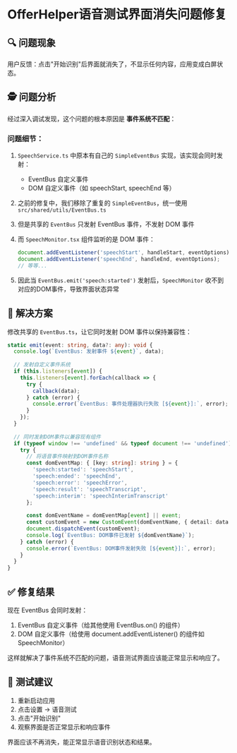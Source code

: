 # OfferHelper语音测试界面消失问题修复

## 🔍 问题现象
用户反馈：点击"开始识别"后界面就消失了，不显示任何内容，应用变成白屏状态。

## 🕵️ 问题分析

经过深入调试发现，这个问题的根本原因是 **事件系统不匹配**：

### 问题细节：
1. `SpeechService.ts` 中原本有自己的 `SimpleEventBus` 实现，该实现会同时发射：
   - EventBus 自定义事件 
   - DOM 自定义事件（如 speechStart, speechEnd 等）

2. 之前的修复中，我们移除了重复的 `SimpleEventBus`，统一使用 `src/shared/utils/EventBus.ts`

3. 但是共享的 `EventBus` 只发射 EventBus 事件，不发射 DOM 事件

4. 而 `SpeechMonitor.tsx` 组件监听的是 DOM 事件：
   ```javascript
   document.addEventListener('speechStart', handleStart, eventOptions);
   document.addEventListener('speechEnd', handleEnd, eventOptions);
   // 等等...
   ```

5. 因此当 `EventBus.emit('speech:started')` 发射后，`SpeechMonitor` 收不到对应的DOM事件，导致界面状态异常

## 🔧 解决方案

修改共享的 `EventBus.ts`，让它同时发射 DOM 事件以保持兼容性：

```typescript
static emit(event: string, data?: any): void {
  console.log(`EventBus: 发射事件 ${event}`, data);
  
  // 发射自定义事件系统
  if (this.listeners[event]) {
    this.listeners[event].forEach(callback => {
      try {
        callback(data);
      } catch (error) {
        console.error(`EventBus: 事件处理器执行失败 [${event}]:`, error);
      }
    });
  }
  
  // 同时发射DOM事件以兼容现有组件
  if (typeof window !== 'undefined' && typeof document !== 'undefined') {
    try {
      // 将语音事件映射到DOM事件名称
      const domEventMap: { [key: string]: string } = {
        'speech:started': 'speechStart',
        'speech:ended': 'speechEnd', 
        'speech:error': 'speechError',
        'speech:result': 'speechTranscript',
        'speech:interim': 'speechInterimTranscript'
      };
      
      const domEventName = domEventMap[event] || event;
      const customEvent = new CustomEvent(domEventName, { detail: data });
      document.dispatchEvent(customEvent);
      console.log(`EventBus: DOM事件已发射 ${domEventName}`);
    } catch (error) {
      console.error(`EventBus: DOM事件发射失败 [${event}]:`, error);
    }
  }
}
```

## ✅ 修复结果

现在 EventBus 会同时发射：
1. EventBus 自定义事件（给其他使用 EventBus.on() 的组件）
2. DOM 自定义事件（给使用 document.addEventListener() 的组件如 SpeechMonitor）

这样就解决了事件系统不匹配的问题，语音测试界面应该能正常显示和响应了。

## 📝 测试建议
1. 重新启动应用
2. 点击设置 → 语音测试
3. 点击"开始识别"
4. 观察界面是否正常显示和响应事件

界面应该不再消失，能正常显示语音识别状态和结果。